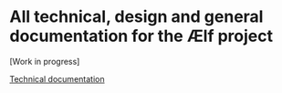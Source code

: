 # All technical, design and general documentation for the Ælf project #

[Work in progress]

[Technical documentation](Technical/main-page.md)